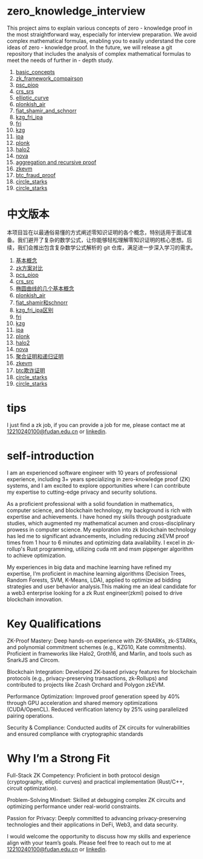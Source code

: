 # zero_knowledge_interview
This project aims to explain various concepts of zero - knowledge proof in the most straightforward way, especially for interview preparation. We avoid complex mathematical formulas, enabling you to easily understand the core ideas of zero - knowledge proof. In the future, we will release a git repository that includes the analysis of complex mathematical formulas to meet the needs of further in - depth study.

1. [basic_concepts](https://github.com/tianyinglan/zero_knowledge_interview/blob/main/documents_en/1.basic_concepts.md)
2. [zk_framework_compairson](https://github.com/tianyinglan/zero_knowledge_interview/blob/main/documents_en/2.zk_framwork_compairson.md)
3. [psc_piop](https://github.com/tianyinglan/zero_knowledge_interview/blob/main/documents_en/3.pcs_piop.md)
4. [crs_srs](https://github.com/tianyinglan/zero_knowledge_interview/blob/main/documents_en/4.crs_srs.md)
5. [elliptic_curve](https://github.com/tianyinglan/zero_knowledge_interview/blob/main/documents_en/5.elliptic_curve.md)
6. [plonkish_air](https://github.com/tianyinglan/zero_knowledge_interview/blob/main/documents_en/6.plonkish_air.md)
7. [fiat_shamir_and_schnorr](https://github.com/tianyinglan/zero_knowledge_interview/blob/main/documents_en/7.fiat_shamir_and_schnorr.md)
8. [kzg_fri_ipa](https://github.com/tianyinglan/zero_knowledge_interview/blob/main/documents_en/8.kzg_fri_ipa.md)
9. [fri](https://github.com/tianyinglan/zero_knowledge_interview/blob/main/documents_en/9.fri.md)
10. [kzg](https://github.com/tianyinglan/zero_knowledge_interview/blob/main/documents_en/10.kzg.md)
11. [ipa](https://github.com/tianyinglan/zero_knowledge_interview/blob/main/documents_en/11.ipa.md)
12. [plonk](https://github.com/tianyinglan/zero_knowledge_interview/blob/main/documents_en/12.plonk.md)
13. [halo2](https://github.com/tianyinglan/zero_knowledge_interview/blob/main/documents_en/13.halo2.md)
14. [nova](https://github.com/tianyinglan/zero_knowledge_interview/blob/main/documents_en/14.nova.md)
15. [aggregation and recursive proof](https://github.com/tianyinglan/zero_knowledge_interview/blob/main/documents_en/15.agg_and_recursive.md)
16. [zkevm](https://github.com/tianyinglan/zero_knowledge_interview/blob/main/documents_en/16.zkevm.md)
17. [btc_fraud_proof](https://github.com/tianyinglan/zero_knowledge_interview/blob/main/documents_en/17.btc_fraud_proof.md)
18. [circle_starks](https://github.com/tianyinglan/zero_knowledge_interview/blob/main/documents_en/18.Goldilocks_mersenne31_babybear.md)
19. [circle_starks](https://github.com/tianyinglan/zero_knowledge_interview/blob/main/documents_en/19.circle_starks.md)
# 中文版本
本项目旨在以最通俗易懂的方式阐述零知识证明的各个概念，特别适用于面试准备。我们避开了复杂的数学公式，让你能够轻松理解零知识证明的核心思想。后续，我们会推出包含复杂数学公式解析的 git 仓库，满足进一步深入学习的需求。
1. [基本概念](https://github.com/tianyinglan/zero_knowledge_interview/tree/main/%E4%B8%AD%E6%96%87%E6%96%87%E6%A1%A3/1.basic_concepts_%E4%B8%AD%E6%96%87.md)
2. [zk方案对比](https://github.com/tianyinglan/zero_knowledge_interview/blob/main/%E4%B8%AD%E6%96%87%E6%96%87%E6%A1%A3/2.zk%E6%96%B9%E6%A1%88%E5%AF%B9%E6%AF%94.md)
3. [pcs_piop](https://github.com/tianyinglan/zero_knowledge_interview/blob/main/%E4%B8%AD%E6%96%87%E6%96%87%E6%A1%A3/3.pcs_piop_%E4%B8%AD%E6%96%87.md)
4. [crs_src](https://github.com/tianyinglan/zero_knowledge_interview/blob/main/%E4%B8%AD%E6%96%87%E6%96%87%E6%A1%A3/4.crs_srs_%E4%B8%AD%E6%96%87.md)
5. [椭圆曲线的几个基本概念](https://github.com/tianyinglan/zero_knowledge_interview/blob/main/%E4%B8%AD%E6%96%87%E6%96%87%E6%A1%A3/5.%E6%A4%AD%E5%9C%86%E6%9B%B2%E7%BA%BF%E7%9A%84%E5%87%A0%E4%B8%AA%E5%9F%BA%E6%9C%AC%E6%A6%82%E5%BF%B5.md)
6. [plonkish_air](https://github.com/tianyinglan/zero_knowledge_interview/blob/main/%E4%B8%AD%E6%96%87%E6%96%87%E6%A1%A3/6.plonkish_air_%E4%B8%AD%E6%96%87.md)
7. [fiat_shamir和schnorr](https://github.com/tianyinglan/zero_knowledge_interview/blob/main/%E4%B8%AD%E6%96%87%E6%96%87%E6%A1%A3/7.fiat_shamir%E5%92%8Cschnorr_%E4%B8%AD%E6%96%87.md)
8. [kzg_fri_ipa区别](https://github.com/tianyinglan/zero_knowledge_interview/blob/main/%E4%B8%AD%E6%96%87%E6%96%87%E6%A1%A3/8.kzg_fri_ipa%E5%8C%BA%E5%88%AB.md)
9. [fri](https://github.com/tianyinglan/zero_knowledge_interview/blob/main/%E4%B8%AD%E6%96%87%E6%96%87%E6%A1%A3/9.fri_%E4%B8%AD%E6%96%87.md)
10. [kzg](https://github.com/tianyinglan/zero_knowledge_interview/blob/main/%E4%B8%AD%E6%96%87%E6%96%87%E6%A1%A3/10.kzg_%E4%B8%AD%E6%96%87.md)
11. [ipa](https://github.com/tianyinglan/zero_knowledge_interview/blob/main/%E4%B8%AD%E6%96%87%E6%96%87%E6%A1%A3/11.ipa.md)
12. [plonk](https://github.com/tianyinglan/zero_knowledge_interview/blob/main/%E4%B8%AD%E6%96%87%E6%96%87%E6%A1%A3/12.plonk_%E4%B8%AD%E6%96%87.md)
13. [halo2](https://github.com/tianyinglan/zero_knowledge_interview/blob/main/%E4%B8%AD%E6%96%87%E6%96%87%E6%A1%A3/13.halo2_%E4%B8%AD%E6%96%87.md)
14. [nova](https://github.com/tianyinglan/zero_knowledge_interview/blob/main/%E4%B8%AD%E6%96%87%E6%96%87%E6%A1%A3/14.nova_%E4%B8%AD%E6%96%87.md)
15. [聚合证明和递归证明](https://github.com/tianyinglan/zero_knowledge_interview/blob/main/%E4%B8%AD%E6%96%87%E6%96%87%E6%A1%A3/15.%E8%81%9A%E5%90%88%E8%AF%81%E6%98%8E%E5%92%8C%E9%80%92%E5%BD%92%E8%AF%81%E6%98%8E.md)
16. [zkevm](https://github.com/tianyinglan/zero_knowledge_interview/blob/main/%E4%B8%AD%E6%96%87%E6%96%87%E6%A1%A3/16.zkevm_%E4%B8%AD%E6%96%87.md)
17. [btc欺诈证明](https://github.com/tianyinglan/zero_knowledge_interview/blob/main/%E4%B8%AD%E6%96%87%E6%96%87%E6%A1%A3/17.btc%E6%AC%BA%E8%AF%88%E8%AF%81%E6%98%8E.md)
18. [circle_starks](https://github.com/tianyinglan/zero_knowledge_interview/blob/main/%E4%B8%AD%E6%96%87%E6%96%87%E6%A1%A3/18.Goldilocks_mersenne31_babybear%E5%B0%8F%E5%9F%9F.md)
19. [circle_starks](https://github.com/tianyinglan/zero_knowledge_interview/blob/main/%E4%B8%AD%E6%96%87%E6%96%87%E6%A1%A3/19.circle_starks.md)
# tips
I just find a zk job, if you can provide a job for me, please contact me at 12210240100@fudan.edu.cn or [linkedin](https://www.linkedin.com/in/%E9%A2%96%E5%85%B0-%E7%94%B0-664433342/).

# self-introduction
I am an experienced software engineer with 10 years of professional experience, including 3+ years specializing in zero-knowledge proof (ZK) systems, and I am excited to explore opportunities where I can contribute my expertise to cutting-edge privacy and security solutions.

As a proficient professional with a solid foundation in mathematics, computer science, and blockchain technology, my background is rich with expertise and achievements. I have honed my skills through postgraduate studies, which augmented my mathematical acumen and cross-disciplinary prowess in computer science. My exploration into zk blockchain technology has led me to significant advancements, including reducing zkEVM proof times from 1 hour to 6 minutes and optimizing data availability. I excel in zk-rollup's Rust programming, utilizing cuda ntt and msm pippenger algorithm to achieve optimization. 

My experiences in big data and machine learning have refined my expertise, I‘m proficient in machine learning algorithms (Decision Trees, Random Forests, SVM, K-Means, LDA), applied to optimize ad bidding strategies and user behavior analysis.This making me an ideal candidate for a web3 enterprise looking for a zk Rust engineer(zkml) poised to drive blockchain innovation.

# Key Qualifications
ZK-Proof Mastery: Deep hands-on experience with ZK-SNARKs, zk-STARKs, and polynomial commitment schemes (e.g., KZG10, Kate commitments). Proficient in frameworks like Halo2, Groth16, and Marlin, and tools such as SnarkJS and Circom.

Blockchain Integration: Developed ZK-based privacy features for blockchain protocols (e.g., privacy-preserving transactions, zk-Rollups) and contributed to projects like Zcash Orchard and Polygon zkEVM.

Performance Optimization: Improved proof generation speed by 40% through GPU acceleration and shared memory optimizations (CUDA/OpenCL). Reduced verification latency by 25% using parallelized pairing operations.

Security & Compliance: Conducted audits of ZK circuits for vulnerabilities and ensured compliance with cryptographic standards



# Why I’m a Strong Fit
Full-Stack ZK Competency: Proficient in both protocol design (cryptography, elliptic curves) and practical implementation (Rust/C++, circuit optimization).

Problem-Solving Mindset: Skilled at debugging complex ZK circuits and optimizing performance under real-world constraints.

Passion for Privacy: Deeply committed to advancing privacy-preserving technologies and their applications in DeFi, Web3, and data security.

I would welcome the opportunity to discuss how my skills and experience align with your team’s goals. Please feel free to reach out to me at 12210240100@fudan.edu.cn or [linkedin](https://www.linkedin.com/in/%E9%A2%96%E5%85%B0-%E7%94%B0-664433342/).